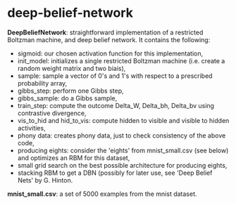# deep-belief-network

**DeepBeliefNetwork**: straightforward implementation of a restricted Boltzman machine, and deep belief network. It contains the following:
  * sigmoid: our chosen activation function for this implementation,
  * init_model: initializes a single restricted Boltzman machine (i.e. create a random weight matrix and two biais),
  * sample: sample a vector of 0's and 1's with respect to a prescribed probability array,
  * gibbs_step: perform one Gibbs step,
  * gibbs_sample: do a Gibbs sample,
  * train_step: compute the outcome Delta_W, Delta_bh, Delta_bv using contrastive divergence, 
  * vis_to_hid and hid_to_vis: compute hidden to visible and visible to hidden activities,
  * phony data: creates phony data, just to check consistency of the above code,
  * producing eights: consider the 'eights' from mnist_small.csv (see below) and optimizes an RBM for this dataset,
  * small grid search on the best possible architecture for producing eights,
  * stacking RBM to get a DBN (possibly for later use, see 'Deep Belief Nets' by G. Hinton. 
  
**mnist_small.csv**: a set of 5000 examples from the mnist dataset.
